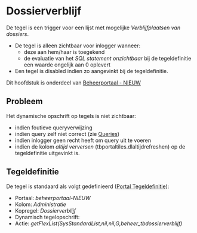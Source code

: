 # Dossierverblijf

De tegel is een trigger voor een lijst met mogelijke *Verblijfplaatsen van dossiers*.

  - De tegel is alleen zichtbaar voor inlogger wanneer:
    - deze aan hem/haar is toegekend
    - de evaluatie van het *SQL statement onzichtbaar* bij de tegeldefinitie een waarde ongelijk aan 0 oplevert
  - Een tegel is disabled indien zo aangevinkt bij de tegeldefinitie.

Dit hoofdstuk is onderdeel van [Beheerportaal - NIEUW](/docs/probleemoplossing/portalen_en_moduleschermen/beheerportaal_nieuw/README.md)

## Probleem

Het dynamische opschrift op tegels is niet zichtbaar:

  - indien foutieve queryverwijzing
  - indien query zelf niet correct (zie [Queries](/docs/instellen_inrichten/queries.md))
  - indien inlogger geen recht heeft om query uit te voeren
  - indien de kolom *altijd verversen* (tbportaltiles.dlaltijdrefreshen) op de tegeldefinitie uitgevinkt is.

## Tegeldefinitie

De tegel is standaard als volgt gedefinieerd ([Portal Tegeldefinitie](/docs/instellen_inrichten/portaldefinitie/portal_tegel.md)):

  - Portaal: *beheerportaal-NIEUW*
  - Kolom: *Administratie*
  - Kopregel: *Dossierverblijf*
  - Dynamisch tegelopschrift:
  - Actie: *getFlexList(SysStandardList,nil,nil,G,beheer_tbdossierverblijf)*

